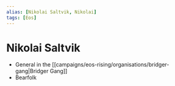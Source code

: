 ```yaml
---
alias: [Nikolai Saltvik, Nikolai]
tags: [Eos]
---
```


# Nikolai Saltvik

- General in the [[campaigns/eos-rising/organisations/bridger-gang|Bridger Gang]]
- Bearfolk